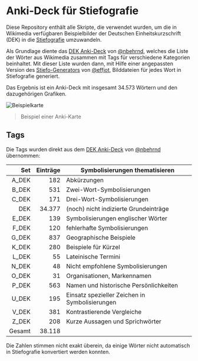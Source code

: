 # Anki-Deck für Stiefografie

Diese Repository enthält alle Skripte, die verwendet wurden, um die in Wikimedia verfügbaren Beispielbilder der Deutschen Einheitskurzschrift (DEK) in die [Stiefografie](https://de.wikipedia.org/wiki/Stiefografie) umzuwandeln.

Als Grundlage diente das [DEK Anki-Deck](https://github.com/nbehrnd/DEK_VS_svg) von [@nbehrnd](https://github.com/nbehrnd), welches die Liste der Wörter aus Wikimedia zusammen mit Tags für verschiedene Kategorien beinhaltet.
Mit dieser Liste wurden dann, mit Hilfe einer angepassten Version des [Stiefo-Generators](https://github.com/effjot/stiefogen) von [@effjot](https://github.com/effjot), Bilddateien für jedes Wort in Stiefografie generiert.

Das Ergebnis ist ein Anki-Deck mit insgesamt 34.573 Wörtern und den dazugehörigen Grafiken.

![Beispielkarte](https://github.com/nicojeske/StiefoAnki/assets/17299108/01e7a270-c655-48fe-8036-d0668cd5cfba)
> Beispiel einer Anki-Karte

## Tags

Die Tags wurden direkt aus dem [DEK Anki-Deck](https://github.com/nbehrnd/DEK_VS_svg) von [@nbehrnd](https://github.com/nbehrnd) übernommen:

|   Set | Einträge | Symbolisierungen thematisieren            |
|------:|---------:|-------------------------------------------------------------------------|
| A_DEK |      182 | Abkürzungen                                               |
| B_DEK |      531 | Zwei-Wort-Symbolisierungen            |
| C_DEK |      171 | Drei-Wort-Symbolisierungen            |
|   DEK |   34.377 | (noch) nicht indizierte Grundeinträge |
| E_DEK |      139 | Symbolisierungen englischer Wörter                          |
| F_DEK |      120 | fehlerhafte Symbolisierungen                |
| G_DEK |      837 |  Geographische Beispiele                       |
| K_DEK |      280 | Beispiele für Kürzel                            |
| L_DEK |       55 | Lateinische Termini                             |
| N_DEK |       48 | Nicht empfohlene Symbolisierungen  |
| O_DEK |       31 | Organisationen, Markennamen                   |
| P_DEK |      563 | Namen und historische Persönlichkeiten            |
| U_DEK |      195 | Einsatz spezieller Zeichen in Symbolisierungen|
| V_DEK |      381 | Kontrastierende Vergleiche         |
| Z_DEK |      208 |  Kurze Aussagen und Sprichwörter         |
| Gesamt |   38.118 |                                                                         |

Die Zahlen stimmen nicht exakt überein, da einige Wörter nicht automatisch in Stiefografie konvertiert werden konnten.
